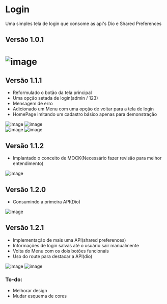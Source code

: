 # Login

Uma simples tela de login que consome as api's Dio e Shared Preferences
## Versão 1.0.1  

![image](https://user-images.githubusercontent.com/73318684/142338427-31e00e4c-3253-48ba-94da-cd3661ddcb69.png)  
===

## Versão 1.1.1    
- Reformulado o botão da tela principal
- Uma opção setada de login(admin / 123)
- Mensagem de erro
- Adicionado um Menu com uma opção de voltar para a tela de login 
- HomePage imitando um cadastro básico apenas para demonstração  

![image](https://user-images.githubusercontent.com/73318684/142925191-9df5a884-4115-42d7-b225-dd598f404990.png)
![image](https://user-images.githubusercontent.com/73318684/142925603-7e8e67e3-9ccf-4420-8739-d8e62ca09ad3.png)  
![image](https://user-images.githubusercontent.com/73318684/142925757-67d042c7-e214-467f-8401-8c2549bc8e12.png)
![image](https://user-images.githubusercontent.com/73318684/142925794-efa9a8e5-b667-4d1b-ae6f-3c57054c42c1.png)   

## Versão 1.1.2
- Implantado o conceito de MOCK(Necessário fazer revisão para melhor entendimento)  

![image](https://user-images.githubusercontent.com/73318684/143045071-6abc4f44-2428-4cd6-a4f2-2ec829691902.png)

## Versão 1.2.0
- Consumindo a primeira API(Dio)  

![image](https://user-images.githubusercontent.com/73318684/143313945-065a5157-eac3-4459-b7ad-66a155f220b4.png)  

## Versão 1.2.1

- Implementação de mais uma API(shared preferences)
- Informações de login salvas até o usuário sair manualmente 
- Volta do Menu com os dois botões funcionais   
- Uso do route para destacar a API(dio)

![image](https://user-images.githubusercontent.com/73318684/143520994-5a3a1f7e-eb94-450f-b25e-54849a522b6d.png)
![image](https://user-images.githubusercontent.com/73318684/143521173-bd4e4780-cedd-4524-b306-c4e386cec4d3.png)

### To-do: 
- Melhorar design
- Mudar esquema de cores











